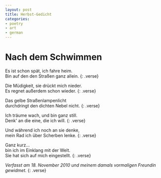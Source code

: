 ```yaml
---
layout: post
title: Herbst-Gedicht
categories:
- poetry
- art
- german
---
```


# Nach dem Schwimmen

Es ist schon spät, ich fahre heim.   
Bin auf den den Straßen ganz allein.
{: .verse}

Die Müdigkeit, sie drückt mich nieder.   
Es regnet außerdem schon wieder.
{: .verse}

Das gelbe Straßenlampenlicht   
durchdringt den dichten Nebel nicht.
{: .verse}

Ich träume wach, und bin ganz still.   
Denk' an die eine, die ich will.
{: .verse}

Und während ich noch an sie denke,   
mein Rad ich über Scherben lenke.
{: .verse}

Ganz kurz…   
bin ich im Einklang mit der Welt.   
Sie hat sich auf mich eingestellt.
{: .verse}

*Verfasst am 18. November 2010 und meinem damals vormaligen Freundin gewidmet.*
{: .verse}